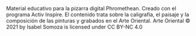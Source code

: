 Material educativo para la pizarra digital Phromethean. Creado con el programa Activ Inspire.
El contenido trata sobre la caligrafía, el paisaje y la composición de las pinturas y grabados en el Arte Oriental. 
Arte Oriental © 2021 by Isabel Somoza is licensed under CC BY-NC 4.0 
